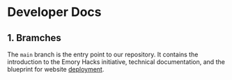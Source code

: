 # Developer Docs

## 1. Bramches

The `main` branch is the entry point to our repository. It contains the introduction to the Emory Hacks initiative, technical documentation, and the blueprint for website [deployment](emory-hacks/render.yaml).
